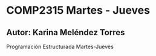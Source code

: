 # COMP2315 Martes - Jueves
## Autor: Karina Meléndez Torres
Programación Estructurada Martes-Jueves
